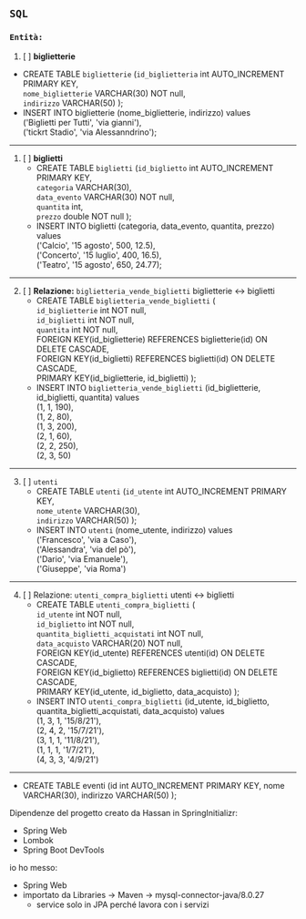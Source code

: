 ## `SQL`
### `Entità:`
1. [ ] **biglietterie**
- CREATE TABLE `biglietterie` (`id_biglietteria` int AUTO_INCREMENT PRIMARY KEY, 
  <br> `nome_biglietterie` VARCHAR(30) NOT null, 
  <br> `indirizzo` VARCHAR(50) );
- INSERT INTO biglietterie (nome_biglietterie, indirizzo) values <br>
  ('Biglietti per Tutti', 'via gianni'), <br>
  ('tickrt Stadio', 'via Alessanndrino');
<hr>

1. [ ] **biglietti**
   - CREATE TABLE `biglietti` (`id_biglietto` int AUTO_INCREMENT PRIMARY KEY, <br>
     `categoria` VARCHAR(30), <br> 
     `data_evento` VARCHAR(30) NOT null, <br> 
     `quantita` int, <br> 
     `prezzo` double NOT null );
   - INSERT INTO biglietti (categoria, data_evento, quantita, prezzo) values <br>
     ('Calcio', '15 agosto', 500, 12.5), <br>
     ('Concerto', '15 luglio', 400, 16.5), <br>
     ('Teatro', '15 agosto', 650, 24.77);
<hr>

2. [ ] **Relazione:** `biglietteria_vende_biglietti` biglietterie <-> biglietti
   - CREATE TABLE `biglietteria_vende_biglietti` ( <br>
     `id_biglietterie` int NOT null, <br>
     `id_biglietti` int NOT null, <br>
     `quantita` int NOT null, <br>
     FOREIGN KEY(id_biglietterie) REFERENCES biglietterie(id) ON DELETE CASCADE, <br>
     FOREIGN KEY(id_biglietti) REFERENCES biglietti(id) ON DELETE CASCADE, <br>
     PRIMARY KEY(id_biglietterie, id_biglietti)
     );
   - INSERT INTO `biglietteria_vende_biglietti` (id_biglietterie, id_biglietti, quantita) values <br>
     (1, 1, 190), <br>
     (1, 2, 80), <br>
     (1, 3, 200), <br>
     (2, 1, 60), <br>
     (2, 2, 250), <br>
     (2, 3, 50)
<hr>

3. [ ] `utenti`
   - CREATE TABLE `utenti` (`id_utente` int AUTO_INCREMENT PRIMARY KEY, <br>
     `nome_utente` VARCHAR(30), <br>
     `indirizzo` VARCHAR(50) );
   - INSERT INTO `utenti` (nome_utente, indirizzo) values <br>
     ('Francesco', 'via a Caso'), <br>
     ('Alessandra', 'via del pò'), <br>
     ('Dario', 'via Emanuele'), <br>
     ('Giuseppe', 'via Roma')
<hr>

4. [ ] Relazione: `utenti_compra_biglietti` utenti <-> biglietti
   - CREATE TABLE `utenti_compra_biglietti` ( <br>
     `id_utente` int NOT null, <br>
     `id_biglietto` int NOT null, <br>
     `quantita_biglietti_acquistati` int NOT null, <br>
     `data_acquisto` VARCHAR(20) NOT null, <br>
     FOREIGN KEY(id_utente) REFERENCES utenti(id) ON DELETE CASCADE, <br>
     FOREIGN KEY(id_biglietto) REFERENCES biglietti(id) ON DELETE CASCADE, <br>
     PRIMARY KEY(id_utente, id_biglietto, data_acquisto)
     );
   - INSERT INTO `utenti_compra_biglietti` (id_utente, id_biglietto, quantita_biglietti_acquistati, data_acquisto) values <br>
     (1, 3, 1, '15/8/21'), <br>
     (2, 4, 2, '15/7/21'), <br>
     (3, 1, 1, '11/8/21'), <br>
     (1, 1, 1, '1/7/21'), <br>
     (4, 3, 3, '4/9/21')
<hr>


- CREATE TABLE eventi (id int AUTO_INCREMENT PRIMARY KEY, nome VARCHAR(30), indirizzo VARCHAR(50) );

Dipendenze del progetto creato da Hassan in SpringInitializr:
- Spring Web
- Lombok
- Spring Boot DevTools    

io ho messo:
- Spring Web
- importato da Libraries -> Maven -> mysql-connector-java/8.0.27
  - service solo in JPA perché  lavora con i servizi
